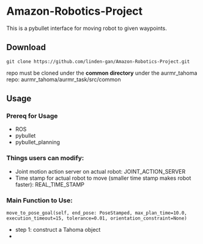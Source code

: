 # Amazon-Robotics-Project

This is a pybullet interface for moving robot to given waypoints.

## Download
```
git clone https://github.com/linden-gan/Amazon-Robotics-Project.git
```
repo must be cloned under the **common directory** under the aurmr_tahoma repo: aurmr_tahoma/aurmr_task/src/common

## Usage
### Prereq for Usage
- ROS
- pybullet
- pybullet_planning

### Things users can modify: 
- Joint motion action server on actual robot: JOINT_ACTION_SERVER
- Time stamp for actual robot to move (smaller time stamp makes robot faster): REAL_TIME_STAMP

### Main Function to Use: 
```
move_to_pose_goal(self, end_pose: PoseStamped, max_plan_time=10.0, execution_timeout=15, tolerance=0.01, orientation_constraint=None)
```
- step 1: construct a Tahoma object
- 
